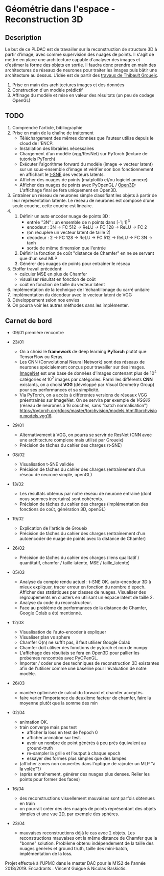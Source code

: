 # Géométrie dans l'espace - Reconstruction 3D

## Description
Le but de ce PLDAC est de travailler sur la reconstruction de structure 3D à partir d'image, avec comme supervision des nuages de points. Il s'agit de mettre en place une architecture capable d'analyser des images et d'estimer la forme des objets en sortie. Il faudra donc prendre en main des architectures de réseaux de neurones pour traiter les images puis bâtir une architecture au dessus.
L'idée est de partir des [travaux de Thibault Groueix](http://imagine.enpc.fr/~groueixt/).

1) Prise en main des architectures images et des données
2) Construction d'un modèle prédictif
3) Affinage du modèle et mise en valeur des résultats (un peu de codage OpenGL)


## TODO
1) Comprendre l'article, bibliographie
2) Prise en main de la chaîne de traitement
    - Téléchargement des mêmes données que l'auteur utilise depuis le cloud de l'ENCP.
    - Installation des librairies nécessaires
    - Chargement d'un modèle (vgg/ResNet) sur PyTorch (lecture de tutoriels PyTorch)
    - Exécuter l'algorithme forward du modèle (image -> vecteur latent) sur un sous-ensemble d'image et vérifier son bon fonctionnement en affichant le [t-SNE](https://scikit-learn.org/stable/modules/generated/sklearn.manifold.TSNE.html) des vecteurs latents.
    - Afficher des nuages de points (matplotlib et/ou logiciel annexe)
    - Afficher des nuages de points avec PyOpenGL / [Open3D](http://www.open3d.org/): L'affichage final se fera uniquement en Open3D. 
3) Entraîner un réseau de neurones simple classifiant les objets à partir de leur représentation latente. Le réseau de neurones est composé d'une seule couche, cette couche est linéaire.
4)
   1) Définir un auto encoder nuage de points 3D :
      - entrée "3N" : un ensemble de n points dans \[-1; 1]<sup>3</sup>
      - encodeur : 3N -> FC 512 -> ReLU -> FC 128 -> ReLU -> FC 2
      - (on récupère un vecteur latent de taille 2)
      - décodeur  : 2 -> FC 128 -> ReLU -> FC 512 -> ReLU -> FC 3N -> tanh
      - sortie de même dimension que l'entrée
   2) Définir la fonction de coût "distance de Chamfer" en ne se servant que d'un seul MLP
   3) Générer des nuages de points pour entraîner le réseau
5) Etoffer travail précédent:
   - calculer MSE en plus de Chamfer
   - visualiser résultat en fonction de coût
   - coût en fonction de taille du vecteur latent
6) Implémentation de la technique de l'échantillonage du carré unitaire
7) Implémentation du décodeur avec le vecteur latent de VGG 
99) Développement selon nos envies
100) On pourra voir les autres méthodes sans les implémenter.


## Carnet de bord
- 09/01 première rencontre

- 23/01
  - On a choisi le **framework** de deep learning **PyTorch** plutôt que TensorFlow ou Keras.
  - Les CNN (Convolutional Neural Network) sont des réseaux de neurones spécialement conçus pour travailler sur des images.
 [ImageNet](http://www.image-net.org/) est une base de données d'images contenant plus de 10<sup>4</sup> catégories et 10<sup>2</sup> images par catégories.
 Parmi les différents **CNN** existants, on a choisi **VGG** (développé par Visual Geometry Group) pour ses performances et sa simplicité.
  - Via PyTorch, on a accès à différentes versions de réseaux VGG préentrainés sur ImageNet. On se servira par exemple de *VGG16* (réseau de neurones à 16 couches, sans "batch normalisation") https://pytorch.org/docs/master/torchvision/models.html#torchvision.models.vgg16.

- 29/01
  - Alternativement à VGG, on pourra se servir de ResNet (CNN avec une architecture complexe mais utilisé par Groueix)
  - Précision de tâches du cahier des charges (t-SNE)

- 08/02
  - Visualisation t-SNE validée
  - Précision de tâches du cahier des charges (entraînement d'un réseau de neurone simple, openGL)


- 13/02
  - Les résultats obtenus par notre réseau de neurone entrainé (dont nous sommes incertains) sont cohérents.
  - Précision de tâches du cahier des charges (implémentation des fonctions de coût, génération 3D, openGL)

- 19/02
  - Explication de l'article de Groueix
  - Précision de tâches du cahier des charges (entraînement d'un autoencoder de nuage de points avec la distance de Chamfer)

- 26/02
  - Précision de tâches du cahier des charges (liens qualitatif / quantitatif, chamfer / taille latente, MSE / taille_latente)

- 05/03
  - Analyse du compte rendu actuel : t-SNE OK. auto-encodeur 3D à mieux expliquer, tracer erreur en fonction du nombre d'epoch. Afficher des statistiques par classes de nuages. Visualiser des regroupements en clusters en utilisant un espace latent de taille 2.
  - Analyse du code du reconstructeur.
  - Face au problème de performances de la distance de Chamfer, Google Colab a été mentionné.

- 12/03
  - Visualisation de l'auto-encoder à expliquer
  - Visualiser plan vs sphere
  - Chamfer O(n) ne suffit pas, il faut utiliser Google Colab
  - Chamfer doit utiliser des fonctions de pytorch et non de numpy
  - L'affichage des résultats se fera en Open3D pour pallier les probèmes rencontrés avec PyOPenGL.
  - Importer / coder une des techniques de reconstruction 3D existantes afin de l'utiliser comme une baseline pour l'évaluation de notre modèle.

- 26/03
  - manière optimisée de calcul du forward et chamfer acceptés.
  - faire varier l'importance du deuxième facteur de chamfer, faire la moyenne plutôt que la somme des min

- 02/04
  - animation OK.
  - train converge mais pas test
     - afficher la loss en test de l'epoch 0
     - afficher animation sur test.
     - avoir un nombre de point générés à peu près équivalent au ground-truth
     - re-sampler la grille et l'output à chaque epoch
     - essayer des formes plus simples que des lampes
  - (afficher zones non couvertes dans l'optique de rajouter un MLP "à la volée"?)
  - (après entraînement, générer des nuages plus denses. Relier les points pour former des faces)

- 16/04
  - des reconstructions visuellement mauvaises sont parfois obtenues en train
  - on pourrait créer des des nuages de points représentant des objets simples et une vue 2D, par exemple des sphères.
  
- 23/04
  - mauvaises reconstructions déjà le cas avec 2 objets. Les reconstructions mauvaises ont la même distance de Chamfer que la "bonne" solution. Problème obtenu indépendement de la taille des nuages générés et ground truth, taille des mini-batch, implémentation de la loss.

Projet effectué à l'UPMC dans le master DAC pour le M1S2 de l'année 2018/2019.
Encadrants : Vincent Guigue & Nicolas Baskiotis.

